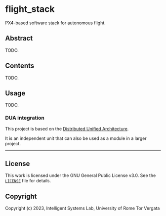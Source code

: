 # flight_stack

PX4-based software stack for autonomous flight.

## Abstract

TODO.

## Contents

TODO.

## Usage

TODO.

### DUA integration

This project is based on the [Distributed Unified Architecture](dua-template.md).

It is an independent unit that can also be used as a module in a larger project.

---

## License

This work is licensed under the GNU General Public License v3.0. See the [`LICENSE`](LICENSE) file for details.

## Copyright

Copyright (c) 2023, Intelligent Systems Lab, University of Rome Tor Vergata
